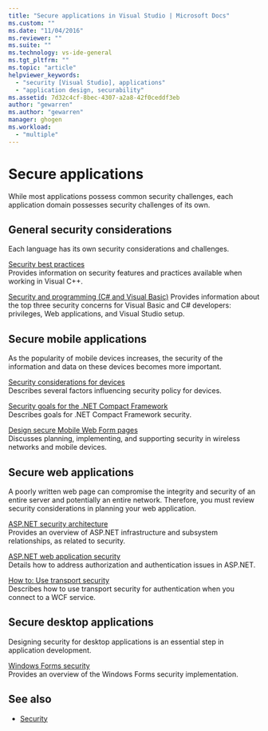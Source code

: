 ```yaml
---
title: "Secure applications in Visual Studio | Microsoft Docs"
ms.custom: ""
ms.date: "11/04/2016"
ms.reviewer: ""
ms.suite: ""
ms.technology: vs-ide-general
ms.tgt_pltfrm: ""
ms.topic: "article"
helpviewer_keywords: 
  - "security [Visual Studio], applications"
  - "application design, securability"
ms.assetid: 7d32c4cf-8bec-4307-a2a8-42f0ceddf3eb
author: "gewarren"
ms.author: "gewarren"
manager: ghogen
ms.workload: 
  - "multiple"
---
```

# Secure applications

While most applications possess common security challenges, each application domain possesses security challenges of its own.  
  
## General security considerations  
 Each language has its own security considerations and challenges.  
  
 [Security best practices](/cpp/top/security-best-practices-for-cpp)  
 Provides information on security features and practices available when working in Visual C++.  
  
 [Security and programming (C# and Visual Basic)](https://msdn.microsoft.com/library/ms233782(v=vs.100).aspx)  
 Provides information about the top three security concerns for Visual Basic and C# developers: privileges, Web applications, and Visual Studio setup.  
  
## Secure mobile applications  
 As the popularity of mobile devices increases, the security of the information and data on these devices becomes more important.  
  
 [Security considerations for devices](http://msdn.microsoft.com/45fab484-8718-452e-8210-04fda3c6cb87)  
 Describes several factors influencing security policy for devices.  
  
 [Security goals for the .NET Compact Framework](http://msdn.microsoft.com/64ac2770-e2bc-40a3-abbf-56c8a2c0e364)  
 Describes goals for .NET Compact Framework security.  
  
 [Design secure Mobile Web Form pages](http://msdn.microsoft.com/b69727c1-f81f-4221-a116-8f92f769365f)  
 Discusses planning, implementing, and supporting security in wireless networks and mobile devices.  
  
## Secure web applications  
 A poorly written web page can compromise the integrity and security of an entire server and potentially an entire network. Therefore, you must review security considerations in planning your web application.  
  
 [ASP.NET security architecture](http://msdn.microsoft.com/Library/c34d6f4f-f64d-4697-bd32-02dd2ddf726f)  
 Provides an overview of ASP.NET infrastructure and subsystem relationships, as related to security.  
  
 [ASP.NET web application security](http://msdn.microsoft.com/Library/658d0430-1644-4744-b52d-08b0d6fcacb8)  
 Details how to address authorization and authentication issues in ASP.NET.  
  
 [How to: Use transport security](http://msdn.microsoft.com/16210e41-5492-4cc8-9002-7366b1fc7297)  
 Describes how to use transport security for authentication when you connect to a WCF service.  
  
## Secure desktop applications  
 Designing security for desktop applications is an essential step in application development.  
  
 [Windows Forms security](/dotnet/framework/winforms/windows-forms-security)  
 Provides an overview of the Windows Forms security implementation.  
  
## See also

- [Security](../ide/security-in-visual-studio.md)